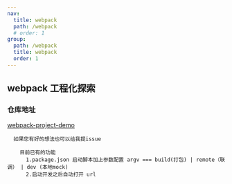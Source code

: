 ```yaml
---
nav:
  title: webpack
  path: /webpack
  # order: 1
group:
  path: /webpack
  title: webpack
  order: 1
---
```


## webpack 工程化探索

### 仓库地址

[webpack-project-demo](https://github.com/chengjianguo1/webpack-project-demo)

```
  如果您有好的想法也可以给我提issue
```

```
    目前已有的功能
      1.package.json 启动脚本加上参数配置 argv === build(打包) | remote（联调） | dev (本地mock)
      2.启动开发之后自动打开 url
```
